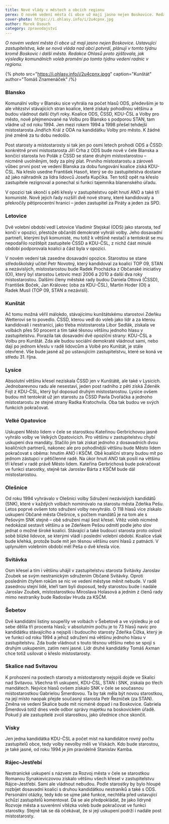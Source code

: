 ```yaml
---
title: Nové vlády v městech a obcích regionu
perex: O novém vedení města či obce už mají jasno nejen Boskovice. Redakce Ohlasů  zjišťovala, jak výsledky komunálních voleb promění po tomto týdnu vedení radnic v regionu.
cover-photo: https://i.ohlasy.info/i/2u4cpnx.jpg
author: Marek Osouch
category: zpravodajství
---
```


*O novém vedení města či obce už mají jasno nejen Boskovice. Ustavující zastupitelstva, kde se nová vláda nad obcí potvrdí, plánují v tomto týdnu kromě Boskovic i další města. Redakce Ohlasů proto zjišťovala, jak výsledky komunálních voleb promění po tomto týdnu vedení radnic v regionu.*

{% photo src="https://i.ohlasy.info/i/2u4cpnx.jpgg" caption="Kunštát" author="Tomáš Znamenáček" /%}

### Blansko

Komunální volby v Blansku sice vyhrála na počet hlasů ODS, především je to ale vítězství stávajících stran koalice, které získaly pohodlnou většinu a budou vládnout další čtyři roky. Koalice ODS, ČSSD, KDU-ČSL a Volby pro město, nově přejmenované na Volbu pro Blansko s podporou STAN, tam vládne už od roku 1994. Jen mezi rokem 1994 a 1998 přešel tehdejší místostarosta Jindřich Král z ODA na kandidátku Volby pro město. K žádné jiné změně za tu dobu nedošlo.

Post starosty a místostarosty si tak jen po osmi letech prohodí ODS a ČSSD: konkrétně první místostarosta Jiří Crha z ODS bude nově v čele Blanska a končící starosta Ivo Polák z ČSSD se stane druhým místostarostou – nicméně uvolněným, tedy za plný plat. Prvního místostarostu a zároveň vůbec první post ve vedení Blanska za dobu fungování koalice získá KDU-ČSL. Na křeslo usedne František Hasoň, který se do zastupitelstva dostane až jako náhradník za lídra lidovců Josefa Kupčíka. Ten totiž opět na křeslo zastupitele rezignoval a ponechal si funkci tajemníka blanenského úřadu.

V opozici tak skončí s pěti křesly v zastupitelstvu opět hnutí ANO a také tři komunisté. Nově jejich řady rozšíří dvě nové strany, které kandidovaly a překročily pětiprocentní hranici – jeden zastupitel za Piráty a jeden za SPD.

### Letovice

Dvě volební období vedl Letovice Vladimír Stejskal (ODS) jako starosta, teď končí v opozici, přestože občanští demokraté vyhráli volby. Jeho dosavadní partneři, kterými byli komunisté, mu totiž k většině nestačí a tentokrát se mu nepodařilo rozštěpit zastupitele ČSSD a KDU-ČSL, z nichž část minulé období podporovala koalici a část byla v opozici.

V novém vedení tak zasedne dosavadní opozice. Starostou se stane středoškolský učitel Petr Novotný, který kandidoval za koalici TOP 09, STAN a nezávislých, místostarostou bude Radek Procházka z Občanské iniciativy (OI), který byl starostou Letovic mezi 2006 a 2010 a další dva roky místostarostou. Dalšími členy městské rady budou Daniela Ottová (ČSSD), František Boček, Jan Královec (oba za KDU-ČSL), Martin Hoder (OI) a Radek Musil (TOP 09, STAN a nezávislí).

### Kunštát

Ač tomu možná věřil málokdo, stávajícímu kunštátskému starostovi Zdeňku Wetterovi se to povedlo. ČSSD, kterou vedl do voleb jako lídr a za kterou kandidovali i nestraníci, jako třeba místostarosta Libor Sedlák, získala ve volbách přes 50 procent a tím také těsnou většinu jednoho hlasu v zastupitelstvu. Porazila tak dosavadní dvě opoziční strany: KDU-ČSL a Volbu pro Kunštát. Zda ale budou sociální demokraté vládnout sami, nebo dají po jednom křeslu v radě lidovcům a Volbě pro Kunštát, je stále otevřené. Vše bude jasné až po ustavujícím zastupitelstvu, které se koná ve středu 31. října.

### Lysice

Absolutní většinu křesel nezískala ČSSD jen v Kunštátě, ale také v Lysicích. Jednobarevnou radu ale nesestaví, jeden post radního z pěti získá Zdeněk Fojt z KDU-ČSL, který byl doposud druhým místostarostou. Lysice ovšem budou mít tentokrát už jen starostu za ČSSD Pavla Dvořáčka a jednoho místostarostu ze stejné strany Radka Kratochvila. Oba tak budou ve svých funkcích pokračovat.

### Velké Opatovice

Uskupení Město lidem v čele se starostkou Kateřinou Gerbrichovou jasně vyhrálo volby ve Velkých Opatovicích. Pro většinu v zastupitelstvu chybí uskupení dva mandáty. Stačilo jim tak získat jednoho z dosavadních dvou koaličních partnerů, nakonec ale pro pohodlnější většinu bude Město lidem pokračovat s oběma: hnutím ANO i KSČM. Obě koaliční strany budou mít po jednom zástupci v pětičlenné radě. Na úkor hnutí ANO tak posílí na většinu tří křesel v radě právě Město lidem. Kateřina Gerbrichová bude pokračovat ve funkci starostky, stejně tak Jaroslav Bárta z KSČM bude dál místostarostou.

### Olešnice

Od roku 1994 vyhrávalo v Olešnici volby Sdružení nezávislých kandidátů (SNK), které v každých volbách nominovalo na starostu města Zdeňka Pešu. Letos poprvé ovšem toto sdružení volby nevyhrálo. O 118 hlasů více získalo uskupení Občané města Olešnice, s počtem mandátů je na tom ale s Pešovým SNK stejně – obě sdružení mají šest křesel. Vítěz voleb nicméně nedokázal sestavit většinu a se Zdeňkem Pešou odmítl podle jeho slov jednat o možné široké koalici. Stávající a také budoucí starosta proto oslovil sobě blízké lidovce, se kterými vládl i poslední volební období. Koalice však bude křehká, protože bude mít jen těsnou většinu osmi hlasů z patnácti. V uplynulém volebním období měl Peša o dvě křesla více.

### Svitávka

Osm křesel a tím i většinu uhájil v zastupitelstvu starosta Svitávky Jaroslav Zoubek se svým nestranickým sdružením Občané Svitávky. Oproti posledním čtyřem rokům se nic ve vedení městyse měnit nebude. V radě zasednou stejní lidé, kteří tam byli doposud, tedy starostou bude i nadále Jaroslav Zoubek, místostarostkou Miroslava Holasová a jedním z členů rady mimo nestraníky bude Radoslav Hruda za KSČM.

### Šebetov

Dvě kandidátní listiny soupeřily ve volbách v Šebetově a ve výsledku je od sebe dělila tři procenta hlasů; v absolutním počtu je to 73 hlasů navíc pro kandidátku stávajícího a nejspíš i budoucího starosty Zdeňka Čížka, který je ve funkci od roku 1994 a jehož sdružení má většinu jednoho hlasu v zastupitelstvu. Zda bude vládnout s touto těsnou většinu nebo se spojí s druhým uskupením, zatím není jasné. Lídr druhé kandidátky Tomáš Axman chce totiž usilovat o křeslo místostarosty.

### Skalice nad Svitavou

K prohození na postech starosty a místostarosty nejspíš dojde ve Skalici nad Svitavou. Všechna tři uskupení, KDU-ČSL, STAN i SNK, získala po třech mandátech. Nejvíce hlasů ovšem získalo SNK v čele se současnou místostarostkou Gabrielou Šmerdovou. Ta by tak měla být novou starostkou, na její místo naopak přejde současný starosta Petr Řezníček (za STAN). Změna ve vedení Skalice bude mít nicméně dopad i na Boskovice. Gabriela Šmerdová totiž dnes vede odbor správy majetku na boskovickém úřadě. Pokud ji ale zastupitelé zvolí starostkou, jako úřednice chce skončit.

### Vísky

Jen jedna kandidátka KDU-ČSL a počet míst na kandidátce rovný počtu zastupitelů obce, tedy volby nevolby měli ve Vískách. Kdo bude starostou, je také jasné, od roku 1994 je jím pravidelně Stanislav Kamba.

### Rájec-Jestřebí

Nestranické uskupení s názvem za Rozvoj města v čele se starostkou Romanou Synakieviczovou získalo většinu všech křesel v zastupitelstvu Rájce-Jestřebí. Sami ale vládnout nebudou. Podle starostky by bylo hloupé rozbíjet dosavadní koalici s druhou kandidátkou nestraníků a také s ODS. Personální otázky, tedy kdo se ujme jaké funkce, nechtěla před ustavující schůzí zastupitelů komentovat. Dá se ale předpokládat, že jako lídryně Rozvoje města a suverénní vítězka voleb bude pokračovat ve funkci starostky. Stejně tak se dá očekávat, že si její uskupení podrží i nadále post místostarosty.
